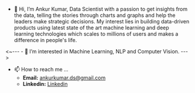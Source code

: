 - 👋 Hi, I’m Ankur Kumar, Data Scientist with a passion to get insights from the data, telling the stories through charts and graphs and help the leaders make strategic decisions. My interest lies in building data-driven products using latest state of the art machine learning and deep learning technologies which scales to millions of users and makes a difference in people's life.

<~--- - 👀 I’m interested in Machine Learning, NLP and Computer Vision. --->
<!--- - 🌱 I’m currently learning ...  --->
<!--- - 💞️ I’m looking to collaborate on ... --->
- 📫 How to reach me ...
    - **Email:** ankurkumar.ds@gmail.com
    - **Linkedin:** [Linkedin](https://linkedin.com/in/ankurkumar-ds)

<!---
ankurkumar-ml/ankurkumar-ml is a ✨ special ✨ repository because its `README.md` (this file) appears on your GitHub profile.
You can click the Preview link to take a look at your changes.
--->
